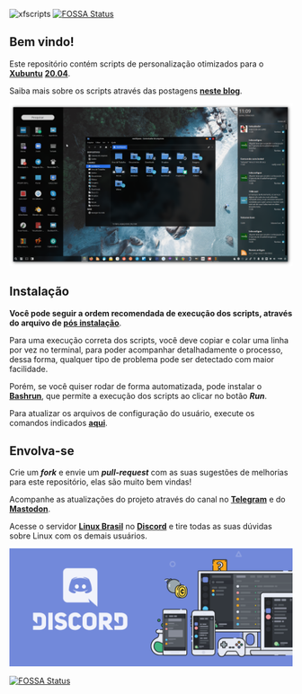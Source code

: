 ![xfscripts](src/images/xfscripts-banner.png)
[![FOSSA Status](https://app.fossa.com/api/projects/git%2Bgithub.com%2Frauldipeas%2Fxfscripts.svg?type=shield)](https://app.fossa.com/projects/git%2Bgithub.com%2Frauldipeas%2Fxfscripts?ref=badge_shield)

## Bem vindo!

Este repositório contém scripts de personalização otimizados para o [**Xubuntu**](https://xubuntu.org) [**20.04**](https://xubuntu.org/release/20-04/).

Saiba mais sobre os scripts através das postagens [**neste blog**](https://rauldipeas.github.io/blog/xfscripts).

![xfscripts](src/images/xfscripts.png)

## Instalação

**Você pode seguir a ordem recomendada de execução dos scripts, através do arquivo de [pós instalação](src/postinst.md)**.

Para uma execução correta dos scripts, você deve copiar e colar uma linha por vez no terminal, para poder acompanhar detalhadamente o processo, dessa forma, qualquer tipo de problema pode ser detectado com maior facilidade.

Porém, se você quiser rodar de forma automatizada, pode instalar o [**Bashrun**](src/bashrun.md), que permite a execução dos scripts ao clicar no botão _**Run**_.

Para atualizar os arquivos de configuração do usuário, execute os comandos indicados [**aqui**](src/scripts/update-settings.md).

## Envolva-se

Crie um _**fork**_ e envie um _**pull-request**_ com as suas sugestões de melhorias para este repositório, elas são muito bem vindas!

Acompanhe as atualizações do projeto através do canal no [**Telegram**](https://t.me/s/xfscripts) e do [**Mastodon**](https://mastodon.social/@raul_dipeas).

Acesse o servidor [**Linux Brasil**](https://discord.gg/bEVNHfg) no [**Discord**](https://discord.gg/bEVNHfg) e tire todas as suas dúvidas sobre Linux com os demais usuários.

[![discord](src/images/discord-banner.png)](https://discord.gg/bEVNHfg)

[![FOSSA Status](https://app.fossa.com/api/projects/git%2Bgithub.com%2Frauldipeas%2Fxfscripts.svg?type=large)](https://app.fossa.com/projects/git%2Bgithub.com%2Frauldipeas%2Fxfscripts?ref=badge_large)
